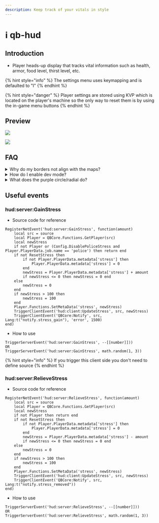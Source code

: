 ```yaml
---
description: Keep track of your vitals in style
---
```


# ℹ qb-hud

## Introduction

-   Player heads-up display that tracks vital information such as health, armor, food level, thirst level, etc.

{% hint style="info" %}
The settings menu uses keymapping and is defaulted to "I"
{% endhint %}

{% hint style="danger" %}
Player settings are stored using KVP which is located on the player's machine so the only way to reset them is by using the in-game menu buttons
{% endhint %}

## Preview

![](https://user-images.githubusercontent.com/91661118/149598723-b34bb93d-8885-4b3a-a0cc-ab68d756a449.PNG)

![](https://user-images.githubusercontent.com/91661118/143668930-e9475c53-284c-4054-ad9c-88aa98f76768.png)

## FAQ&#x20;

<details>

<summary>Why do my borders not align with the maps?</summary>

Most of the time it generally means your safezone is not set to default in your GTA settings. (Settings/Display/"Restore Defaults")

</details>

<details>

<summary>How do I enable dev mode?</summary>

Simple! All you have to do is type /admin and navigate through the menu to the last section called "Developer Options" and inside there you should see "Dev Mode", this will keep you invincible and add a cool developer icon in your circles/radials

</details>

<details>

<summary>What does the purple circle/radial do?</summary>

That is your harness indicator! When you have the item "harness" in your inventory and while in a vehicle it will appear. Also, when you use your item "harness", the circle/radial will reflect the amount of uses left and decrease over time.

</details>

## Useful events

### hud:server:GainStress

-   Source code for reference

```etlua
RegisterNetEvent('hud:server:GainStress', function(amount)
    local src = source
    local Player = QBCore.Functions.GetPlayer(src)
    local newStress
    if not Player or (Config.DisablePoliceStress and Player.PlayerData.job.name == 'police') then return end
    if not ResetStress then
        if not Player.PlayerData.metadata['stress'] then
            Player.PlayerData.metadata['stress'] = 0
        end
        newStress = Player.PlayerData.metadata['stress'] + amount
        if newStress <= 0 then newStress = 0 end
    else
        newStress = 0
    end
    if newStress > 100 then
        newStress = 100
    end
    Player.Functions.SetMetaData('stress', newStress)
    TriggerClientEvent('hud:client:UpdateStress', src, newStress)
    TriggerClientEvent('QBCore:Notify', src, Lang:t("notify.stress_gain"), 'error', 1500)
end)
```

-   How to use

```etlua
TriggerServerEvent('hud:server:GainStress', --[[number]]))
OR
TriggerServerEvent('hud:server:GainStress', math.random(1, 3))
```

{% hint style="info" %}
If you trigger this client side you don't need to define source
{% endhint %}

### hud:server:RelieveStress

-   Source code for reference

```etlua
RegisterNetEvent('hud:server:RelieveStress', function(amount)
    local src = source
    local Player = QBCore.Functions.GetPlayer(src)
    local newStress
    if not Player then return end
    if not ResetStress then
        if not Player.PlayerData.metadata['stress'] then
            Player.PlayerData.metadata['stress'] = 0
        end
        newStress = Player.PlayerData.metadata['stress'] - amount
        if newStress <= 0 then newStress = 0 end
    else
        newStress = 0
    end
    if newStress > 100 then
        newStress = 100
    end
    Player.Functions.SetMetaData('stress', newStress)
    TriggerClientEvent('hud:client:UpdateStress', src, newStress)
    TriggerClientEvent('QBCore:Notify', src, Lang:t("notify.stress_removed"))
end)
```

-   How to use

```etlua
TriggerServerEvent('hud:server:RelieveStress', --[[number]]))
OR
TriggerServerEvent('hud:server:RelieveStress', math.random(1, 3))
```

